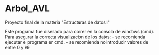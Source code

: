 # Arbol_AVL
Proyecto final de la materia "Estructuras de datos I"

Este programa fue disenado para correr en la consola de windows (cmd).
Para asegurar la correcta visualizacion de los datos:
    - se recomienda ejecutar el programa en cmd.
    - se recomienda no introducir valores de entre 0 y 99
